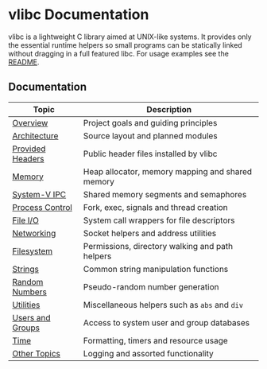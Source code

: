 # vlibc Documentation

vlibc is a lightweight C library aimed at UNIX-like systems.  It provides only
the essential runtime helpers so small programs can be statically linked
without dragging in a full featured libc.  For usage examples see the
[README](../README.md).

## Documentation

| Topic | Description |
|-------|-------------|
| [Overview](overview.md) | Project goals and guiding principles |
| [Architecture](architecture.md) | Source layout and planned modules |
| [Provided Headers](provided_headers.md) | Public header files installed by vlibc |
| [Memory](memory.md) | Heap allocator, memory mapping and shared memory |
| [System-V IPC](sysv_ipc.md) | Shared memory segments and semaphores |
| [Process Control](process.md) | Fork, exec, signals and thread creation |
| [File I/O](io.md) | System call wrappers for file descriptors |
| [Networking](network.md) | Socket helpers and address utilities |
| [Filesystem](filesystem.md) | Permissions, directory walking and path helpers |
| [Strings](strings.md) | Common string manipulation functions |
| [Random Numbers](random.md) | Pseudo-random number generation |
| [Utilities](utilities.md) | Miscellaneous helpers such as `abs` and `div` |
| [Users and Groups](users_groups.md) | Access to system user and group databases |
| [Time](time.md) | Formatting, timers and resource usage |
| [Other Topics](other.md) | Logging and assorted functionality |
